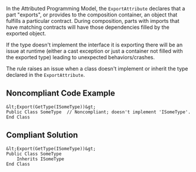 
In the Attributed Programming Model, the `ExportAttribute` declares that a part "exports", or provides to the composition container, an object that fulfills a particular contract. During composition, parts with imports that have matching contracts will have those dependencies filled by the exported object.

If the type doesn't implement the interface it is exporting there will be an issue at runtime (either a cast exception or just a container not filled with the exported type) leading to unexpected behaviors/crashes.

The rule raises an issue when a class doesn't implement or inherit the type declared in the `ExportAttribute`.

## Noncompliant Code Example


    &lt;Export(GetType(ISomeType))&gt;
    Public Class SomeType  // Noncompliant; doesn't implement 'ISomeType'.
    End Class


## Compliant Solution


    &lt;Export(GetType(ISomeType))&gt;
    Public Class SomeType
        Inherits ISomeType
    End Class

